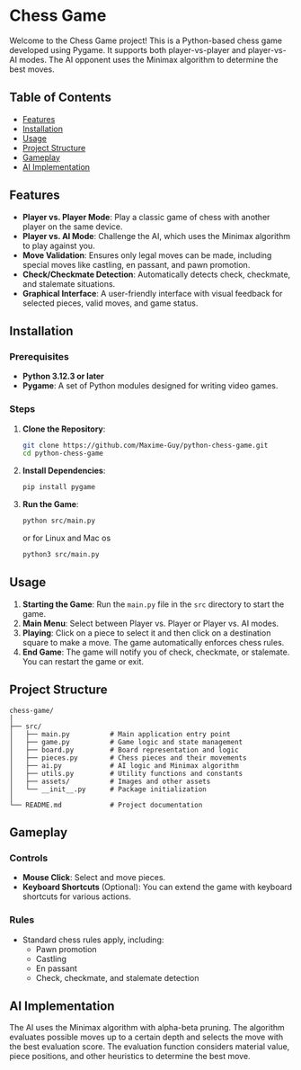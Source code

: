 
# Chess Game

Welcome to the Chess Game project! This is a Python-based chess game developed using Pygame. It supports both player-vs-player and player-vs-AI modes. The AI opponent uses the Minimax algorithm to determine the best moves.

## Table of Contents

- [Features](#features)
- [Installation](#installation)
- [Usage](#usage)
- [Project Structure](#project-structure)
- [Gameplay](#gameplay)
- [AI Implementation](#ai-implementation)

## Features

- **Player vs. Player Mode**: Play a classic game of chess with another player on the same device.
- **Player vs. AI Mode**: Challenge the AI, which uses the Minimax algorithm to play against you.
- **Move Validation**: Ensures only legal moves can be made, including special moves like castling, en passant, and pawn promotion.
- **Check/Checkmate Detection**: Automatically detects check, checkmate, and stalemate situations.
- **Graphical Interface**: A user-friendly interface with visual feedback for selected pieces, valid moves, and game status.

## Installation

### Prerequisites

- **Python 3.12.3 or later**
- **Pygame**: A set of Python modules designed for writing video games.

### Steps

1. **Clone the Repository**:
   ```bash
   git clone https://github.com/Maxime-Guy/python-chess-game.git
   cd python-chess-game
   ```

2. **Install Dependencies**:
   ```bash
   pip install pygame
   ```

3. **Run the Game**:
   ```bash
   python src/main.py
   ```
   or for Linux and Mac os
   ```bash
   python3 src/main.py
   ``` 

## Usage

1. **Starting the Game**: Run the `main.py` file in the `src` directory to start the game.
2. **Main Menu**: Select between Player vs. Player or Player vs. AI modes.
3. **Playing**: Click on a piece to select it and then click on a destination square to make a move. The game automatically enforces chess rules.
4. **End Game**: The game will notify you of check, checkmate, or stalemate. You can restart the game or exit.

## Project Structure

```
chess-game/
│
├── src/
│   ├── main.py          # Main application entry point
│   ├── game.py          # Game logic and state management
│   ├── board.py         # Board representation and logic
│   ├── pieces.py        # Chess pieces and their movements
│   ├── ai.py            # AI logic and Minimax algorithm
│   ├── utils.py         # Utility functions and constants
│   ├── assets/          # Images and other assets
│   └── __init__.py      # Package initialization
│
└── README.md            # Project documentation
```

## Gameplay

### Controls

- **Mouse Click**: Select and move pieces.
- **Keyboard Shortcuts** (Optional): You can extend the game with keyboard shortcuts for various actions.

### Rules

- Standard chess rules apply, including:
  - Pawn promotion
  - Castling
  - En passant
  - Check, checkmate, and stalemate detection

## AI Implementation

The AI uses the Minimax algorithm with alpha-beta pruning. The algorithm evaluates possible moves up to a certain depth and selects the move with the best evaluation score. The evaluation function considers material value, piece positions, and other heuristics to determine the best move.



